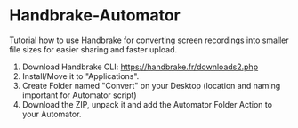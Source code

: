 # Handbrake-Automator
Tutorial how to use Handbrake for converting screen recordings into smaller file sizes for easier sharing and faster upload.

1. Download Handbrake CLI: https://handbrake.fr/downloads2.php
2. Install/Move it to "Applications".
3. Create Folder named "Convert" on your Desktop (location and naming important for Automator script)
4. Download the ZIP, unpack it and add the Automator Folder Action to your Automator.
